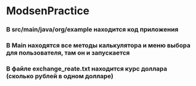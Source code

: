 # ModsenPractice
### В src/main/java/org/example находится код приложения
### В Main находятся все методы калькулятора и меню выбора для пользователя, там он и запускается 
### В файле exchange_reate.txt находится курс доллара (сколько рублей в одном долларе)
